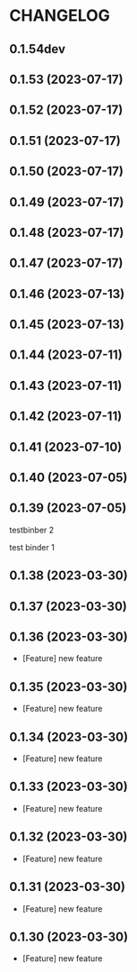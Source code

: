 # CHANGELOG

## 0.1.54dev

## 0.1.53 (2023-07-17)

## 0.1.52 (2023-07-17)

## 0.1.51 (2023-07-17)

## 0.1.50 (2023-07-17)

## 0.1.49 (2023-07-17)

## 0.1.48 (2023-07-17)

## 0.1.47 (2023-07-17)

## 0.1.46 (2023-07-13)

## 0.1.45 (2023-07-13)

## 0.1.44 (2023-07-11)

## 0.1.43 (2023-07-11)

## 0.1.42 (2023-07-11)

## 0.1.41 (2023-07-10)

## 0.1.40 (2023-07-05)

## 0.1.39 (2023-07-05)

testbinber 2

test binder 1


## 0.1.38 (2023-03-30)

## 0.1.37 (2023-03-30)

## 0.1.36 (2023-03-30)

- [Feature] new feature

## 0.1.35 (2023-03-30)

- [Feature] new feature

## 0.1.34 (2023-03-30)

- [Feature] new feature

## 0.1.33 (2023-03-30)

- [Feature] new feature

## 0.1.32 (2023-03-30)

- [Feature] new feature

## 0.1.31 (2023-03-30)

- [Feature] new feature

## 0.1.30 (2023-03-30)

- [Feature] new feature
